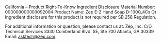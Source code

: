  
 
 
California – Product Right-To-Know Ingredient Disclosure 
Material Number: 000000000000092004 
Product Name: Zep E-2 Hand Soap D-1000_4Cs Qt 
Ingredient disclosure for this product is not required per SB 258 Regulation. 
 
For additional information or question, please contact us at: 
Zep, Inc. 
C/O Technical Services 
3330 Cumberland Blvd. SE, Ste 700 
Atlanta, GA 30339 
Email: asktech@zep.com 
 
 
 
 

